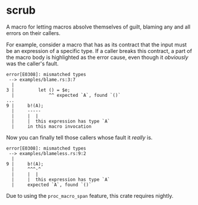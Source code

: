 # scrub

A macro for letting macros absolve themselves of guilt, blaming any and all errors on their callers.

For example, consider a macro that has as its contract that the input must be an expression of a specific type.
If a caller breaks this contract, a part of the macro body is highlighted as the error cause, even though it *obviously* was the caller's fault.

```
error[E0308]: mismatched types
 --> examples/blame.rs:3:7
  |
3 |         let () = $e;
  |             ^^ expected `A`, found `()`
...
9 |     b!(A);
  |     -----
  |     |  |
  |     |  this expression has type `A`
  |     in this macro invocation
```

Now you can finally tell those callers whose fault it *really* is.

```
error[E0308]: mismatched types
 --> examples/blameless.rs:9:2
  |
9 |     b!(A);
  |     ^^^-^
  |     |  |
  |     |  this expression has type `A`
  |     expected `A`, found `()`
```

Due to using the `proc_macro_span` feature, this crate requires nightly.
